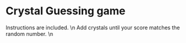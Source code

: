 # Crystal Guessing game

Instructions are included. \n Add crystals until your score matches the random number. \n 
